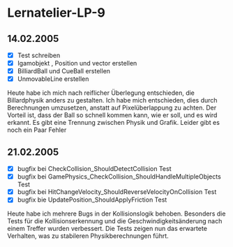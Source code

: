 # Lernatelier-LP-9
## 14.02.2005
- [x] Test schreiben
- [x] Igamobjekt , Position und vector erstellen
- [x] BilliardBall und CueBall erstellen
- [x] UnmovableLine erstellen

Heute habe ich mich nach reiflicher Überlegung entschieden, die Billardphysik anders zu gestalten. Ich habe mich entschieden, dies durch Berechnungen umzusetzen, anstatt auf Pixelüberlappung zu achten. Der Vorteil ist, dass der Ball so schnell kommen kann, wie er soll, und es wird erkannt. Es gibt eine Trennung zwischen Physik und Grafik.
Leider gibt es noch ein Paar Fehler
## 21.02.2005
- [x] bugfix bei CheckCollision_ShouldDetectCollision Test
- [x] bugfix bei GamePhysics_CheckCollision_ShouldHandleMultipleObjects Test
- [x] bugfix bei HitChangeVelocity_ShouldReverseVelocityOnCollision Test
- [x] bugfix bie UpdatePosition_ShouldApplyFriction Test

Heute habe ich mehrere Bugs in der Kollisionslogik behoben. Besonders die Tests für die Kollisionserkennung und die Geschwindigkeitsänderung nach einem Treffer wurden verbessert. Die Tests zeigen nun das erwartete Verhalten, was zu stabileren Physikberechnungen führt.
